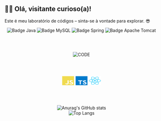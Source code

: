 ## 👨‍💻 Olá, visitante curioso(a)!
Este é meu laboratório de códigos – sinta-se à vontade para explorar. 😎

<div style="text-align: center;">

  <div style="display: inline-block;">
    <img src="https://img.shields.io/badge/java-%23ED8B00.svg?style=for-the-badge&logo=openjdk&logoColor=white" alt="Badge Java">
    <img src="https://img.shields.io/badge/mysql-4479A1.svg?style=for-the-badge&logo=mysql&logoColor=white" alt="Badge MySQL">
    <img src="https://img.shields.io/badge/spring-%236DB33F.svg?style=for-the-badge&logo=spring&logoColor=white" alt="Badge Spring">
    <img src="https://img.shields.io/badge/apache%20tomcat-%23F8DC75.svg?style=for-the-badge&logo=apache-tomcat&logoColor=black" alt="Badge Apache Tomcat">
  </div>

  <br><br>

  <div style="display: inline-block; width: 80%;">
    <img src="https://github.com/acrisiopb/acrisiopb/blob/main/code.gif" alt="CODE" style="width: 60%; height: auto;">
  </div>

  <br><br>

  <div style="display: inline-block;">
    <img alt="Js" height="30" width="40" src="https://raw.githubusercontent.com/devicons/devicon/master/icons/javascript/javascript-plain.svg">
    <img alt="Ts" height="30" width="40" src="https://raw.githubusercontent.com/devicons/devicon/master/icons/typescript/typescript-plain.svg">
    <img alt="React" height="30" width="40" src="https://raw.githubusercontent.com/devicons/devicon/master/icons/react/react-original.svg">
  </div>

  <br><br>

  ![Anurag's GitHub stats](https://github-readme-stats.vercel.app/api?username=acrisiopb&show_icons=true&theme=tokyonight&include_all_commits=true&v=125)  
  ![Top Langs](https://github-readme-stats.vercel.app/api/top-langs/?username=acrisiopb&show_icons=true&theme=tokyonight&layout=compact&v=123)

</div>
